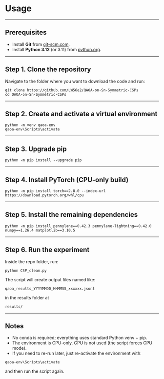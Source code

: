 # Usage
---

## Prerequisites

- Install **Git** from [git-scm.com](https://git-scm.com/download/win).
- Install **Python 3.12** (or 3.11) from [python.org](https://www.python.org/downloads/windows/).

---

## Step 1. Clone the repository

Navigate to the folder where you want to download the code and run:

```
git clone https://github.com/LW56e2/QAOA-on-Sn-Symmetric-CSPs
cd QAOA-on-Sn-Symmetric-CSPs
```

---

## Step 2. Create and activate a virtual environment

```
python -m venv qaoa-env
qaoa-env\Scripts\activate
```

---

## Step 3. Upgrade pip

```
python -m pip install --upgrade pip
```

---

## Step 4. Install PyTorch (CPU-only build)

```
python -m pip install torch==2.8.0 --index-url https://download.pytorch.org/whl/cpu
```

---

## Step 5. Install the remaining dependencies

```
python -m pip install pennylane==0.42.3 pennylane-lightning==0.42.0 numpy==1.26.4 matplotlib==3.10.5
```

---

## Step 6. Run the experiment

Inside the repo folder, run:

```
python CSP_clean.py
```

The script will create output files named like:

```
qaoa_results_YYYYMMDD_HHMMSS_xxxxxx.jsonl
```

in the results folder at
```
results/
````

---

## Notes

- No conda is required; everything uses standard Python venv + pip.
- The environment is CPU-only. GPU is not used (the script forces CPU mode).
- If you need to re-run later, just re-activate the environment with:

```
qaoa-env\Scripts\activate
```

and then run the script again.


